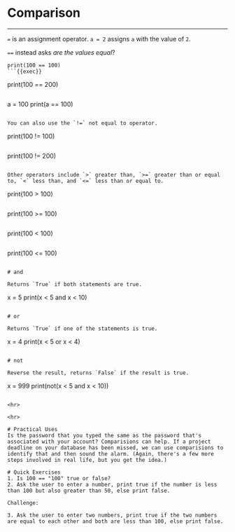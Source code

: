 # Comparison
<hr>

`=` is an assignment operator. `a = 2` assigns `a` with the value of `2`.

`==` instead asks *are the values equal*?

```
print(100 == 100)
```{{exec}}

```
print(100 == 200)
```{{exec}}

```
a = 100
print(a == 100)
```{{exec}}

You can also use the `!=` not equal to operator.

```
print(100 != 100)
```{{exec}}

```
print(100 != 200)
```{{exec}}

Other operators include `>` greater than, `>=` greater than or equal to, `<` less than, and `<=` less than or equal to.

```
print(100 > 100)
```{{exec}}

```
print(100 >= 100)
```{{exec}}

```
print(100 < 100)
```{{exec}}

```
print(100 <= 100)
```{{exec}}

# and

Returns `True` if both statements are true.

```
x = 5
print(x < 5 and x < 10)
```{{exec}}

# or

Returns `True` if one of the statements is true.

```
x = 4
print(x < 5 or x < 4)
```{{exec}}

# not

Reverse the result, returns `False` if the result is true.

```
x = 999
print(not(x < 5 and x < 10))
```{{exec}}

<hr>

<hr>

# Practical Uses
Is the password that you typed the same as the password that's associated with your account? Comparisions can help. If a project deadline on your database has been missed, we can use comparisions to identify that and then sound the alarm. (Again, there's a few more steps involved in real life, but you get the idea.)

# Quick Exercises
1. Is 100 == "100" true or false?
2. Ask the user to enter a number, print true if the number is less than 100 but also greater than 50, else print false.

Challenge:  

3. Ask the user to enter two numbers, print true if the two numbers are equal to each other and both are less than 100, else print false. 
